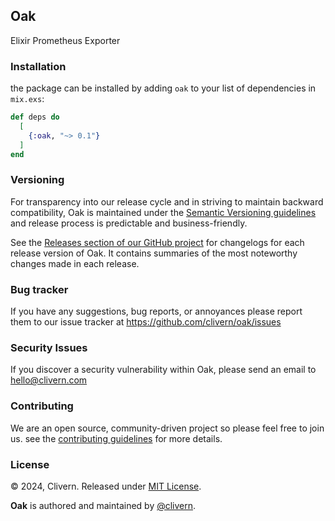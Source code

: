 ## Oak

Elixir Prometheus Exporter


### Installation

the package can be installed by adding `oak` to your list of dependencies in `mix.exs`:

```elixir
def deps do
  [
    {:oak, "~> 0.1"}
  ]
end
```


### Versioning

For transparency into our release cycle and in striving to maintain backward compatibility, Oak is maintained under the [Semantic Versioning guidelines](https://semver.org/) and release process is predictable and business-friendly.

See the [Releases section of our GitHub project](https://github.com/clivern/oak/releases) for changelogs for each release version of Oak. It contains summaries of the most noteworthy changes made in each release.


### Bug tracker

If you have any suggestions, bug reports, or annoyances please report them to our issue tracker at https://github.com/clivern/oak/issues


### Security Issues

If you discover a security vulnerability within Oak, please send an email to [hello@clivern.com](mailto:hello@clivern.com)


### Contributing

We are an open source, community-driven project so please feel free to join us. see the [contributing guidelines](CONTRIBUTING.md) for more details.


### License

© 2024, Clivern. Released under [MIT License](https://opensource.org/licenses/mit-license.php).

**Oak** is authored and maintained by [@clivern](http://github.com/clivern).
